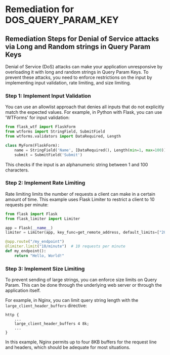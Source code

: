 # Remediation for DOS_QUERY_PARAM_KEY

## Remediation Steps for Denial of Service attacks via Long and Random strings in Query Param Keys
Denial of Service (DoS) attacks can make your application unresponsive by overloading it with long and random strings in Query Param Keys. To prevent these attacks, you need to enforce restrictions on the input by implementing input validation, rate limiting, and size limiting.

### Step 1: Implement Input Validation
You can use an allowlist approach that denies all inputs that do not explicitly match the expected values. For example, in Python with Flask, you can use 'WTForms' for input validation:

```python
from flask_wtf import FlaskForm
from wtforms import StringField, SubmitField
from wtforms.validators import DataRequired, Length

class MyForm(FlaskForm):
    name = StringField('Name', [DataRequired(), Length(min=1, max=100)])
    submit = SubmitField('Submit')
```
This checks if the input is an alphanumeric string between 1 and 100 characters.

### Step 2: Implement Rate Limiting
Rate limiting limits the number of requests a client can make in a certain amount of time. This example uses Flask Limiter to restrict a client to 10 requests per minute:

```python
from flask import Flask
from flask_limiter import Limiter

app = Flask(__name__)
limiter = Limiter(app, key_func=get_remote_address, default_limits=["200 per day", "50 per hour"])

@app.route("/my_endpoint")
@limiter.limit("10/minute")  # 10 requests per minute
def my_endpoint():
    return "Hello, World!"
```

### Step 3: Implement Size Limiting
To prevent sending of large strings, you can enforce size limits on Query Param. This can be done through the underlying web server or through the application itself.

For example, in Nginx, you can limit query string length with the `large_client_header_buffers` directive:

```nginx
http {
    ...
    large_client_header_buffers 4 8k;
    ...
}
```
In this example, Nginx permits up to four 8KB buffers for the request line and headers, which should be adequate for most situations.
